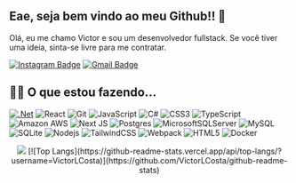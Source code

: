 
## Eae, seja bem vindo ao meu Github!! 👋

Olá, eu me chamo Victor e sou um desenvolvedor fullstack. Se você tiver uma ideia, sinta-se livre para me contratar.

[![Instagram Badge](https://img.shields.io/badge/-vitorabiscos-8a3ab9?style=flat&logo=instagram&logoColor=white&link=https://instagram.com/vitorabiscos/)](https://instagram.com/vitorabiscos)
[![Gmail Badge](https://img.shields.io/badge/-sandmanfunky@gmail.com-BB001B?style=flat&logo=Gmail&logoColor=white&link=mailto:sandmanfunky@gmail.com)](mailto:sandmanfunky@gmail.com)

## 👨‍💻 O que estou fazendo...

[![.Net](https://img.shields.io/badge/.NET-5C2D91?style=flat&logo=.net&logoColor=white)](https://img.shields.io/badge/.NET-512BD4?style=for-the-badge&logo=dotnet&logoColor=white) 
![React](https://img.shields.io/badge/-React-323330?style=flat&logo=react&logoColor=white) 
![Git](https://img.shields.io/badge/-Git-f34f29?style=flat&logo=git&logoColor=white) 
![JavaScript](https://img.shields.io/badge/-JavaScript-323330?style=flat&logo=javascript&logoColor=white) 
![C#](https://img.shields.io/badge/c%23-%23239120.svg?style=flat&logo=c-sharp&logoColor=white) 
![CSS3](https://img.shields.io/badge/-CSS3-264de4?style=flat&logo=css3&logoColor=white) 
![TypeScript](https://img.shields.io/badge/-TypeScript-007ACC?style=flat&logo=typescript&logoColor=white) 
![Amazon AWS](https://img.shields.io/badge/Amazon%20AWS-FF9900?style=flat&logo=amazon-aws&logoColor=white) 
![Next JS](https://img.shields.io/badge/Next-black?style=flat&logo=next.js&logoColor=white) 
![Postgres](https://img.shields.io/badge/postgres-%23316192.svg?style=flat&logo=postgresql&logoColor=white) 
![MicrosoftSQLServer](https://img.shields.io/badge/Microsoft%20SQL%20Sever-CC2927?style=flat&logo=microsoft%20sql%20server&logoColor=white) 
![MySQL](https://img.shields.io/badge/mysql-%2300f.svg?style=flat&logo=mysql&logoColor=white) 
![SQLite](https://img.shields.io/badge/sqlite-%2307405e.svg?style=flat&logo=sqlite&logoColor=white) 
![Nodejs](https://img.shields.io/badge/-Nodejs-68a063?style=flat&logo=Node.js&logoColor=white) 
![TailwindCSS](https://img.shields.io/badge/tailwindcss-%2338B2AC.svg?style=flat&logo=tailwind-css&logoColor=white) 
![Webpack](https://img.shields.io/badge/webpack-%238DD6F9.svg?style=flat&logo=webpack&logoColor=black) 
![HTML5](https://img.shields.io/badge/-HTML5-f06529?style=flat&logo=html5&logoColor=white) 
![Docker](https://img.shields.io/badge/-Docker-384d54?style=flat&logo=docker&logoColor=white)

<p align="center">
  <picture>
    <source 
      srcset="https://github-readme-stats.vercel.app/api?username=VictorLCosta&show_icons=true&theme=dark"
      media="(prefers-color-scheme: dark)"
    />
    <img src="https://github-readme-stats.vercel.app/api?username=VictorLCosta&show_icons=true" />
  </picture>
  [![Top Langs](https://github-readme-stats.vercel.app/api/top-langs/?username=VictorLCosta)](https://github.com/VictorLCosta/github-readme-stats)
</p>
